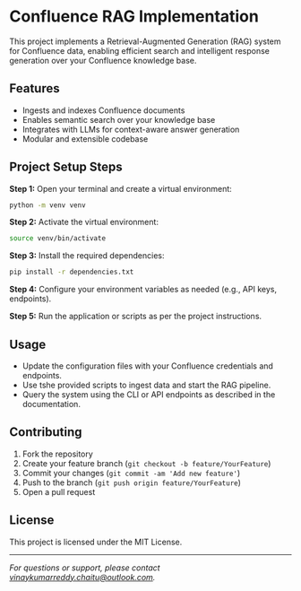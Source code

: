 # Confluence RAG Implementation

This project implements a Retrieval-Augmented Generation (RAG) system for Confluence data, enabling efficient search and intelligent response generation over your Confluence knowledge base.

## Features

- Ingests and indexes Confluence documents
- Enables semantic search over your knowledge base
- Integrates with LLMs for context-aware answer generation
- Modular and extensible codebase

## Project Setup Steps

**Step 1:** Open your terminal and create a virtual environment:
```bash
python -m venv venv
```

**Step 2:** Activate the virtual environment:
```bash
source venv/bin/activate
```

**Step 3:** Install the required dependencies:
```bash
pip install -r dependencies.txt
```

**Step 4:** Configure your environment variables as needed (e.g., API keys, endpoints).

**Step 5:** Run the application or scripts as per the project instructions.

## Usage

- Update the configuration files with your Confluence credentials and endpoints.
- Use tshe provided scripts to ingest data and start the RAG pipeline.
- Query the system using the CLI or API endpoints as described in the documentation.

## Contributing

1. Fork the repository
2. Create your feature branch (`git checkout -b feature/YourFeature`)
3. Commit your changes (`git commit -am 'Add new feature'`)
4. Push to the branch (`git push origin feature/YourFeature`)
5. Open a pull request

## License

This project is licensed under the MIT License.

---

*For questions or support, please contact [vinaykumarreddy.chaitu@outlook.com](mailto:vinaykumarreddy.chaitu@outlook.com).*

